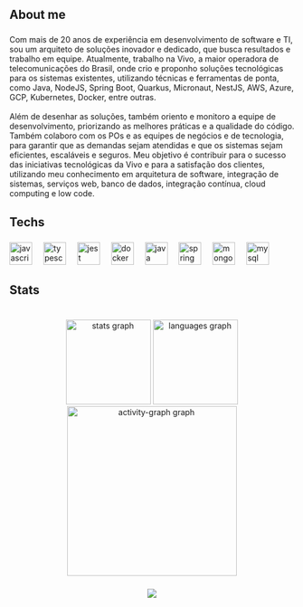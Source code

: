 <h2 align="left">About me</h2>

###

<p align="left">Com mais de 20 anos de experiência em desenvolvimento de software e TI, sou um arquiteto de soluções inovador e dedicado, que busca resultados e trabalho em equipe. Atualmente, trabalho na Vivo, a maior operadora de telecomunicações do Brasil, onde crio e proponho soluções tecnológicas para os sistemas existentes, utilizando técnicas e ferramentas de ponta, como Java, NodeJS, Spring Boot, Quarkus, Micronaut, NestJS, AWS, Azure, GCP, Kubernetes, Docker, entre outras.<br><br>Além de desenhar as soluções, também oriento e monitoro a equipe de desenvolvimento, priorizando as melhores práticas e a qualidade do código. Também colaboro com os POs e as equipes de negócios e de tecnologia, para garantir que as demandas sejam atendidas e que os sistemas sejam eficientes, escaláveis e seguros. Meu objetivo é contribuir para o sucesso das iniciativas tecnológicas da Vivo e para a satisfação dos clientes, utilizando meu conhecimento em arquitetura de software, integração de sistemas, serviços web, banco de dados, integração contínua, cloud computing e low code.</p>

###

<h2 align="left">Techs</h2>

###

<div align="left">
  <img src="https://cdn.jsdelivr.net/gh/devicons/devicon/icons/javascript/javascript-original.svg" height="40" alt="javascript logo"  />
  <img width="12" />
  <img src="https://cdn.jsdelivr.net/gh/devicons/devicon/icons/typescript/typescript-original.svg" height="40" alt="typescript logo"  />
  <img width="12" />
  <img src="https://cdn.jsdelivr.net/gh/devicons/devicon/icons/jest/jest-plain.svg" height="40" alt="jest logo"  />
  <img width="12" />
  <img src="https://cdn.jsdelivr.net/gh/devicons/devicon/icons/docker/docker-original.svg" height="40" alt="docker logo"  />
  <img width="12" />
  <img src="https://cdn.jsdelivr.net/gh/devicons/devicon/icons/java/java-original.svg" height="40" alt="java logo"  />
  <img width="12" />
  <img src="https://cdn.jsdelivr.net/gh/devicons/devicon/icons/spring/spring-original.svg" height="40" alt="spring logo"  />
  <img width="12" />
  <img src="https://cdn.jsdelivr.net/gh/devicons/devicon/icons/mongodb/mongodb-original.svg" height="40" alt="mongodb logo"  />
  <img width="12" />
  <img src="https://cdn.jsdelivr.net/gh/devicons/devicon/icons/mysql/mysql-original.svg" height="40" alt="mysql logo"  />
</div>

###

<h2 align="left">Stats</h2>

###

<br clear="both">

<div align="center">
  <img src="https://github-readme-stats.vercel.app/api?username=mmendespro&hide_title=false&hide_rank=false&show_icons=true&include_all_commits=true&count_private=true&disable_animations=false&theme=gruvbox_light&locale=en&hide_border=false&order=1" height="150" alt="stats graph"  />
  <img src="https://github-readme-stats.vercel.app/api/top-langs?username=mmendespro&locale=en&hide_title=false&layout=compact&card_width=320&langs_count=5&theme=gruvbox_light&hide_border=false&order=2" height="150" alt="languages graph"  />
  <img src="https://github-readme-activity-graph.vercel.app/graph?username=mmendespro&radius=16&theme=gruvbox&area=true&order=5" height="300" alt="activity-graph graph"  />
</div>

###

<div align="center">
  <img src="https://profile-counter.glitch.me/mmendespro/count.svg?"  />
</div>

###
